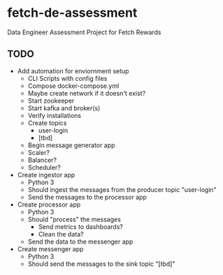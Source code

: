 # fetch-de-assessment
 Data Engineer Assessment Project for Fetch Rewards
## TODO
- Add automation for enviornment setup
    - CLI Scripts with config files
    - Compose docker-compose.yml
    - Maybe create network if it doesn't exist?
    - Start zookeeper
    - Start kafka and broker(s)
    - Verify installations
    - Create topics
        - user-login
        - \[tbd\]
    - Begin message generator app
    - Scaler?
    - Balancer?
    - Scheduler?
- Create ingestor app
    - Python 3
    - Should ingest the messages from the producer topic "user-login"
    - Send the messages to the processor app
- Create processor app
    - Python 3
    - Should "process" the messages
        - Send metrics to dashboards?
        - Clean the data?
    - Send the data to the messenger app
- Create messenger app
    - Python 3
    - Should send the messages to the sink topic "\[tbd\]"
